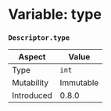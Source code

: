 
# Variable: type
### `Descriptor.type`

| Aspect | Value |
| --- | --- |
| Type | `int` |
| Mutability | Immutable |
| Introduced | 0.8.0 |


